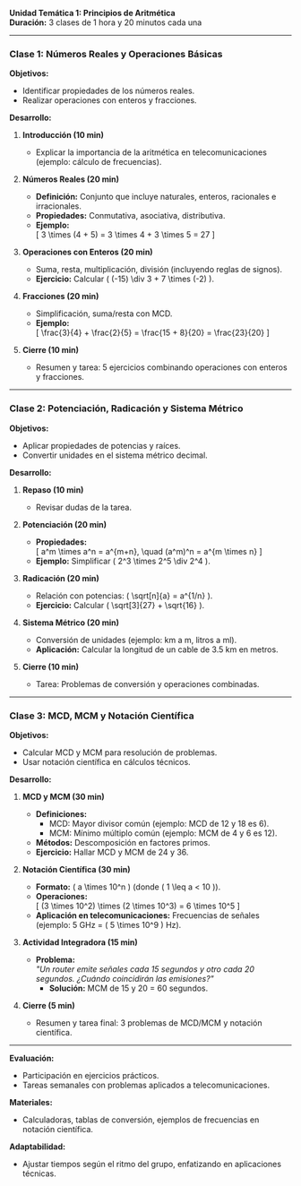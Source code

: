 **Unidad Temática 1: Principios de Aritmética**  
**Duración:** 3 clases de 1 hora y 20 minutos cada una  

---

### **Clase 1: Números Reales y Operaciones Básicas**  
**Objetivos:**  
- Identificar propiedades de los números reales.  
- Realizar operaciones con enteros y fracciones.  

**Desarrollo:**  
1. **Introducción (10 min)**  
   - Explicar la importancia de la aritmética en telecomunicaciones (ejemplo: cálculo de frecuencias).  

2. **Números Reales (20 min)**  
   - **Definición:** Conjunto que incluye naturales, enteros, racionales e irracionales.  
   - **Propiedades:** Conmutativa, asociativa, distributiva.  
   - **Ejemplo:**  
     \[
     3 \times (4 + 5) = 3 \times 4 + 3 \times 5 = 27
     \]  

3. **Operaciones con Enteros (20 min)**  
   - Suma, resta, multiplicación, división (incluyendo reglas de signos).  
   - **Ejercicio:** Calcular \( (-15) \div 3 + 7 \times (-2) \).  

4. **Fracciones (20 min)**  
   - Simplificación, suma/resta con MCD.  
   - **Ejemplo:**  
     \[
     \frac{3}{4} + \frac{2}{5} = \frac{15 + 8}{20} = \frac{23}{20}
     \]  

5. **Cierre (10 min)**  
   - Resumen y tarea: 5 ejercicios combinando operaciones con enteros y fracciones.  

---

### **Clase 2: Potenciación, Radicación y Sistema Métrico**  
**Objetivos:**  
- Aplicar propiedades de potencias y raíces.  
- Convertir unidades en el sistema métrico decimal.  

**Desarrollo:**  
1. **Repaso (10 min)**  
   - Revisar dudas de la tarea.  

2. **Potenciación (20 min)**  
   - **Propiedades:**  
     \[
     a^m \times a^n = a^{m+n}, \quad (a^m)^n = a^{m \times n}
     \]  
   - **Ejemplo:** Simplificar \( 2^3 \times 2^5 \div 2^4 \).  

3. **Radicación (20 min)**  
   - Relación con potencias: \( \sqrt[n]{a} = a^{1/n} \).  
   - **Ejercicio:** Calcular \( \sqrt[3]{27} + \sqrt{16} \).  

4. **Sistema Métrico (20 min)**  
   - Conversión de unidades (ejemplo: km a m, litros a ml).  
   - **Aplicación:** Calcular la longitud de un cable de 3.5 km en metros.  

5. **Cierre (10 min)**  
   - Tarea: Problemas de conversión y operaciones combinadas.  

---

### **Clase 3: MCD, MCM y Notación Científica**  
**Objetivos:**  
- Calcular MCD y MCM para resolución de problemas.  
- Usar notación científica en cálculos técnicos.  

**Desarrollo:**  
1. **MCD y MCM (30 min)**  
   - **Definiciones:**  
     - MCD: Mayor divisor común (ejemplo: MCD de 12 y 18 es 6).  
     - MCM: Mínimo múltiplo común (ejemplo: MCM de 4 y 6 es 12).  
   - **Métodos:** Descomposición en factores primos.  
   - **Ejercicio:** Hallar MCD y MCM de 24 y 36.  

2. **Notación Científica (30 min)**  
   - **Formato:** \( a \times 10^n \) (donde \( 1 \leq a < 10 \)).  
   - **Operaciones:**  
     \[
     (3 \times 10^2) \times (2 \times 10^3) = 6 \times 10^5
     \]  
   - **Aplicación en telecomunicaciones:** Frecuencias de señales (ejemplo: 5 GHz = \( 5 \times 10^9 \) Hz).  

3. **Actividad Integradora (15 min)**  
   - **Problema:**  
     *"Un router emite señales cada 15 segundos y otro cada 20 segundos. ¿Cuándo coincidirán las emisiones?"*  
     - **Solución:** MCM de 15 y 20 = 60 segundos.  

4. **Cierre (5 min)**  
   - Resumen y tarea final: 3 problemas de MCD/MCM y notación científica.  

--- 

**Evaluación:**  
- Participación en ejercicios prácticos.  
- Tareas semanales con problemas aplicados a telecomunicaciones.  

**Materiales:**  
- Calculadoras, tablas de conversión, ejemplos de frecuencias en notación científica.  

**Adaptabilidad:**  
- Ajustar tiempos según el ritmo del grupo, enfatizando en aplicaciones técnicas.